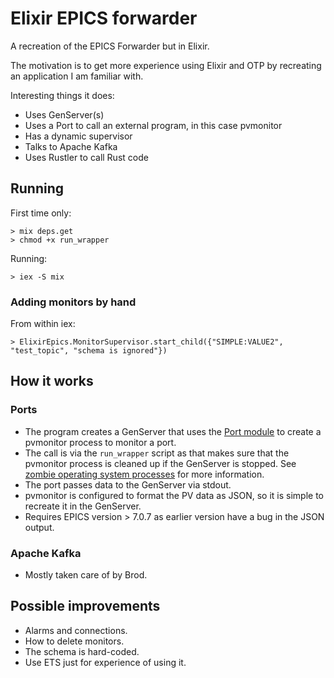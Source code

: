 # Elixir EPICS forwarder

A recreation of the EPICS Forwarder but in Elixir.

The motivation is to get more experience using Elixir and OTP by recreating an application I am familiar with.

Interesting things it does:
 - Uses GenServer(s)
 - Uses a Port to call an external program, in this case pvmonitor
 - Has a dynamic supervisor
 - Talks to Apache Kafka
 - Uses Rustler to call Rust code

## Running
First time only:
```
> mix deps.get
> chmod +x run_wrapper
```
Running:
```
> iex -S mix
```

### Adding monitors by hand
From within iex:
```
> ElixirEpics.MonitorSupervisor.start_child({"SIMPLE:VALUE2", "test_topic", "schema is ignored"})
```

## How it works
### Ports
- The program creates a GenServer that uses the [Port module](https://hexdocs.pm/elixir/Port.html) to create a pvmonitor process to monitor a port.
- The call is via the `run_wrapper` script as that makes sure that the pvmonitor process is cleaned up if the GenServer is stopped. See [zombie operating system processes](https://hexdocs.pm/elixir/Port.html#module-zombie-operating-system-processes) for more information.
- The port passes data to the GenServer via stdout. 
- pvmonitor is configured to format the PV data as JSON, so it is simple to recreate it in the GenServer.
- Requires EPICS version > 7.0.7 as earlier version have a bug in the JSON output.

### Apache Kafka
- Mostly taken care of by Brod.

## Possible improvements
- Alarms and connections.
- How to delete monitors.
- The schema is hard-coded.
- Use ETS just for experience of using it.
